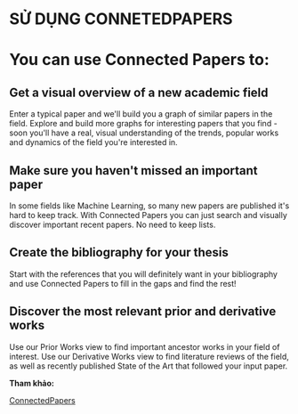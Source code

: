 # SỬ DỤNG CONNETEDPAPERS

# You can use Connected Papers to:

## Get a visual overview of a new academic field

Enter a typical paper and we'll build you a graph of similar papers in the field. Explore and build more graphs for interesting papers that you find - soon you'll have a real, visual understanding of the trends, popular works and dynamics of the field you're interested in.



## Make sure you haven't missed an important paper

In some fields like Machine Learning, so many new papers are published it's hard to keep track. With Connected Papers you can just search and visually discover important recent papers. No need to keep lists.



## Create the bibliography for your thesis

Start with the references that you will definitely want in your bibliography and use Connected Papers to fill in the gaps and find the rest!



## Discover the most relevant prior and derivative works

Use our Prior Works view to find important ancestor works in your field of interest. Use our Derivative Works view to find literature reviews of the field, as well as recently published State of the Art that followed your input paper.



**Tham khảo:**

[ConnectedPapers](https://www.connectedpapers.com/)
